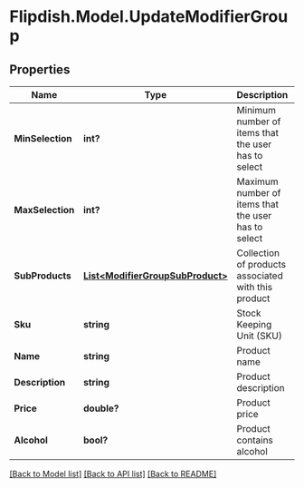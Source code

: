 # Flipdish.Model.UpdateModifierGroup
## Properties

Name | Type | Description | Notes
------------ | ------------- | ------------- | -------------
**MinSelection** | **int?** | Minimum number of items that the user has to select | [optional] 
**MaxSelection** | **int?** | Maximum number of items that the user has to select | [optional] 
**SubProducts** | [**List&lt;ModifierGroupSubProduct&gt;**](ModifierGroupSubProduct.md) | Collection of products associated with this product | [optional] 
**Sku** | **string** | Stock Keeping Unit (SKU) | [optional] 
**Name** | **string** | Product name | [optional] 
**Description** | **string** | Product description | [optional] 
**Price** | **double?** | Product price | [optional] 
**Alcohol** | **bool?** | Product contains alcohol | [optional] 

[[Back to Model list]](../README.md#documentation-for-models) [[Back to API list]](../README.md#documentation-for-api-endpoints) [[Back to README]](../README.md)

